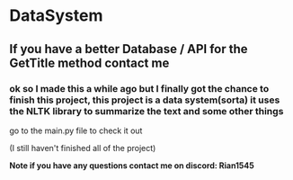 # DataSystem
## If you have a better Database / API for the GetTitle method contact me
### ok so I made this a while ago but I finally got the chance to finish this project, this project is a data system(sorta) it uses the NLTK library to summarize the text and some other things

go to the main.py file to check it out

(I still haven't finished all of the project)

**Note if you have any questions contact me on discord: Rian1545**

